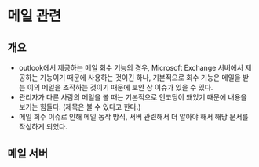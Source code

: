 # 메일 관련

## 개요

- outlook에서 제공하는 메일 회수 기능의 경우, Microsoft Exchange 서버에서 제공하는 기능이기 때문에 사용하는 것이긴 하나, 기본적으로 회수 기능은 메일을 받는 이의 메일을 조작하는 것이기 때문에 보안 상 이슈가 있을 수 있다.
- 관리자가 다른 사람의 메일을 볼 때는 기본적으로 인코딩이 돼있기 때문에 내용을 보기는 힘들다. (제목은 볼 수 있다고 한다.)
- 메일 회수 이슈로 인해 메일 동작 방식, 서버 관련해서 더 알아야 해서 해당 문서를 작성하게 되었다.

## 메일 서버



